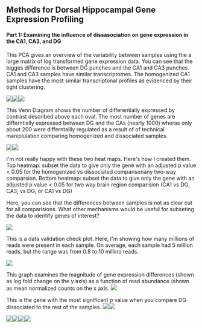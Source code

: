 Methods for Dorsal Hippocampal Gene Expression Profiling
--------------------------------------------------------

#### Part 1: Examining the influence of dissasociation on gene expression in the CA1, CA3, and DG

This PCA gives an overview of the variability between samples using the a large matrix of log transformed gene expression data. You can see that the bigges difference is between DG punches and the CA1 and CA3 punches. CA1 and CA3 samples have similar transcriptomes. The homogenized CA1 samples have the most similar transcriptonal profiles as evidenced by their tight clustering.

![](../figures/allregions_withbehavior/PCA-1.png)![](../figures/allregions_withbehavior/PCA-2.png)![](../figures/allregions_withbehavior/PCA-3.png)

This Venn Diagram shows the number of differentially expressed by contrast described above each oval. The most number of genes are differntially expressed between DG and the CAs (nearly 1000) wheras only about 200 were differntailly regulated as a result of of technical maniplulation comparing homogenized and dissociated samples.

![](../figures/allregions_withbehavior/VennDiagram-1.png)![](../figures/allregions_withbehavior/VennDiagram-2.png)

I'm not really happy with these two heat maps. Here's how I created them. Top heatmap: subset the data to give only the gene with an adjusted p value \< 0.05 for the homogenized vs dissociated comparisonany two-way comparsion. Bottom heatmap: subset the data to give only the gene with an adjusted p value \< 0.05 for two way brain region comparision (CA1 vs DG, CA3, vs DG, or CA1 vs DG)

Here, you can see that the differences between samples is not as clear cut for all comparisions. What other mechanisms would be useful for subseting the data to identify genes of interest?

![](../figures/allregions_withbehavior/Heatmap100DEgenes-1.png)

This is a data validation check plot. Here, I'm showing how many millions of reads were present in each sample. On average, each sample had 5 million reads, but the range was from 0.8 to 10 millino reads.

![](../figures/allregions_withbehavior/readcounts-1.png)

This graph examines the magnitude of gene expression differences (shown as log fold change on the y axis) as a function of read abundance (shown as mean normalized counts on the x axis.
![](../figures/allregions_withbehavior/MAplot-1.png)

This is the gene with the most significant p value when you compare DG dissociated to the rest of the samples. ![](../figures/allregions_withbehavior/mostsignificantgene-1.png)![](../figures/allregions_withbehavior/mostsignificantgene-2.png)

![](../figures/allregions_withbehavior/scatterplots-1.png)![](../figures/allregions_withbehavior/scatterplots-2.png)![](../figures/allregions_withbehavior/scatterplots-3.png)![](../figures/allregions_withbehavior/scatterplots-4.png)
